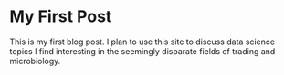 # My First Post

This is my first blog post. I plan to use this site to discuss data science topics I find interesting in the seemingly disparate fields of trading and microbiology.
